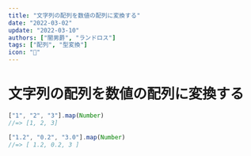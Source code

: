 ```yaml
---
title: "文字列の配列を数値の配列に変換する"
date: "2022-03-02"
update: "2022-03-10"
authors: ["闇男爵", "ランドロス"]
tags: ["配列", "型変換"]
icon: "👗"
---
```


# 文字列の配列を数値の配列に変換する

```typescript
["1", "2", "3"].map(Number)
//=> [1, 2, 3]

["1.2", "0.2", "3.0"].map(Number)
//=> [ 1.2, 0.2, 3 ]
```

